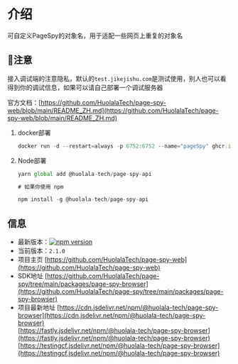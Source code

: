 
# 介绍

可自定义PageSpy的对象名，用于适配一些网页上重复的对象名

## 🎈注意

接入调试端的注意隐私，默认的`test.jikejishu.com`是测试使用，别人也可以看得到你的调试信息，如果可以请自己部署一个调试服务器

官方文档：[https://github.com/HuolalaTech/page-spy-web/blob/main/README_ZH.md](https://github.com/HuolalaTech/page-spy-web/blob/main/README_ZH.md)

1. docker部署

    ```js
    docker run -d --restart=always -p 6752:6752 --name="pageSpy" ghcr.io/huolalatech/page-spy-web:release
    ```

2. Node部署

    ```js
    yarn global add @huolala-tech/page-spy-api

    # 如果你使用 npm

    npm install -g @huolala-tech/page-spy-api
    ```

## 信息

- 最新版本：[![npm version](https://img.shields.io/npm/v/@huolala-tech/page-spy-browser?label=page-spy-browser)](https://www.npmjs.com/package/@huolala-tech/page-spy-browser)
- 当前版本：`2.1.0`
- 项目主页
[https://github.com/HuolalaTech/page-spy-web](https://github.com/HuolalaTech/page-spy-web)
- SDK地址
[https://github.com/HuolalaTech/page-spy/tree/main/packages/page-spy-browser](https://github.com/HuolalaTech/page-spy/tree/main/packages/page-spy-browser)
- 项目最新地址
[https://cdn.jsdelivr.net/npm/@huolala-tech/page-spy-browser](https://cdn.jsdelivr.net/npm/@huolala-tech/page-spy-browser)<br>[https://fastly.jsdelivr.net/npm/@huolala-tech/page-spy-browser](https://fastly.jsdelivr.net/npm/@huolala-tech/page-spy-browser)<br>[https://testingcf.jsdelivr.net/npm/@huolala-tech/page-spy-browser](https://testingcf.jsdelivr.net/npm/@huolala-tech/page-spy-browser)
